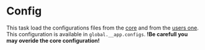 # Config

This task load the configurations files from the [core](https://github.com/jadok/vemsy/tree/master/src/config) and from the [users one](https://github.com/jadok/vemsy/tree/master/example/app/config).
This configuration is available in `global.__app.configs`.
**!Be carefull you may overide the core configuration!**
